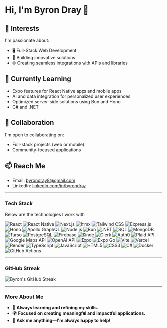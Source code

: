 # Hi, I'm Byron Dray 👋

## 👀 Interests
I'm passionate about:
- 🖥 Full-Stack Web Development
- 🚗 Building innovative solutions
- 🌐 Creating seamless integrations with APIs and libraries

## 🌱 Currently Learning
- Expo features for React Native apps and mobile apps
- AI and data integration for personalized user experiences
- Optimized server-side solutions using Bun and Hono
- C# and .NET

## 💞️ Collaboration
I'm open to collaborating on:
- Full-stack projects (web or mobile)
- Community-focused applications

## 📫 Reach Me
- Email: [byrondray8@gmail.com](mailto:byrondray8@gmail.com)
- LinkedIn: [linkedin.com/in/byrondray](https://linkedin.com/in/byrondray)

---

### Tech Stack

Below are the technologies I work with:

<p>
  <!-- Frontend Frameworks -->
  <img src="https://img.shields.io/badge/React-20232A?style=for-the-badge&logo=react&logoColor=61DAFB" alt="React" />
  <img src="https://img.shields.io/badge/React_Native-20232A?style=for-the-badge&logo=react&logoColor=61DAFB" alt="React Native" />
  <img src="https://img.shields.io/badge/Next.js-000000?style=for-the-badge&logo=nextdotjs&logoColor=white" alt="Next.js" />
  <img src="https://img.shields.io/badge/htmx-FF5733?style=for-the-badge&logo=htmx&logoColor=white" alt="htmx" />

  <!-- CSS and UI Libraries -->
  <img src="https://img.shields.io/badge/Tailwind_CSS-38B2AC?style=for-the-badge&logo=tailwind-css&logoColor=white" alt="Tailwind CSS" />

  <!-- Backend Frameworks -->
  <img src="https://img.shields.io/badge/Express.js-000000?style=for-the-badge&logo=express&logoColor=white" alt="Express.js" />
  <img src="https://img.shields.io/badge/Hono-FFC000?style=for-the-badge&logo=cloudflare&logoColor=white" alt="Hono" />
  <img src="https://img.shields.io/badge/Apollo_GraphQL-311C87?style=for-the-badge&logo=apollographql&logoColor=white" alt="Apollo GraphQL" />
  <img src="https://img.shields.io/badge/Node.js-339933?style=for-the-badge&logo=nodedotjs&logoColor=white" alt="Node.js" />
  <img src="https://img.shields.io/badge/Bun-20232A?style=for-the-badge&logo=bun&logoColor=white" alt="Bun" />
  <img src="https://img.shields.io/badge/.NET-512BD4?style=for-the-badge&logo=dotnet&logoColor=white" alt=".NET" />

  <!-- Databases -->
  <img src="https://img.shields.io/badge/SQL-003B57?style=for-the-badge&logo=database&logoColor=white" alt="SQL" />
  <img src="https://img.shields.io/badge/MongoDB-47A248?style=for-the-badge&logo=mongodb&logoColor=white" alt="MongoDB" />
  <img src="https://img.shields.io/badge/Turso-121212?style=for-the-badge&logo=turso&logoColor=white" alt="Turso" />
  <img src="https://img.shields.io/badge/PostgreSQL-336791?style=for-the-badge&logo=postgresql&logoColor=white" alt="PostgreSQL" />

  <!-- Authentication -->
  <img src="https://img.shields.io/badge/Firebase-FFCA28?style=for-the-badge&logo=firebase&logoColor=white" alt="Firebase" />
  <img src="https://img.shields.io/badge/Kinde-6200EE?style=for-the-badge&logo=kinde&logoColor=white" alt="Kinde" />
  <img src="https://img.shields.io/badge/Clerk-7D4CDB?style=for-the-badge&logo=clerk&logoColor=white" alt="Clerk" />
  <img src="https://img.shields.io/badge/Auth0-EB5424?style=for-the-badge&logo=auth0&logoColor=white" alt="Auth0" />

  <!-- APIs -->
  <img src="https://img.shields.io/badge/Plaid-0A4D7A?style=for-the-badge&logo=plaid&logoColor=white" alt="Plaid API" />
  <img src="https://img.shields.io/badge/Google_Maps_API-4285F4?style=for-the-badge&logo=googlemaps&logoColor=white" alt="Google Maps API" />
  <img src="https://img.shields.io/badge/OpenAI-412991?style=for-the-badge&logo=openai&logoColor=white" alt="OpenAI API" />

  <!-- Tools and Platforms -->
  <img src="https://img.shields.io/badge/Expo-000020?style=for-the-badge&logo=expo&logoColor=white" alt="Expo" />
  <img src="https://img.shields.io/badge/Expo_Go-000020?style=for-the-badge&logo=expo&logoColor=white" alt="Expo Go" />
  <img src="https://img.shields.io/badge/Vite-646CFF?style=for-the-badge&logo=vite&logoColor=white" alt="Vite" />
  <img src="https://img.shields.io/badge/Vercel-000000?style=for-the-badge&logo=vercel&logoColor=white" alt="Vercel" />
  <img src="https://img.shields.io/badge/Render-46E3B7?style=for-the-badge&logo=render&logoColor=white" alt="Render" />

  <!-- Programming Languages -->
  <img src="https://img.shields.io/badge/TypeScript-3178C6?style=for-the-badge&logo=typescript&logoColor=white" alt="TypeScript" />
  <img src="https://img.shields.io/badge/JavaScript-F7DF1E?style=for-the-badge&logo=javascript&logoColor=black" alt="JavaScript" />
  <img src="https://img.shields.io/badge/HTML5-E34F26?style=for-the-badge&logo=html5&logoColor=white" alt="HTML5" />
  <img src="https://img.shields.io/badge/CSS3-1572B6?style=for-the-badge&logo=css3&logoColor=white" alt="CSS3" />
  <img src="https://img.shields.io/badge/C_Sharp-239120?style=for-the-badge&logo=c-sharp&logoColor=white" alt="C#" />

  <!-- DevOps -->
  <img src="https://img.shields.io/badge/Docker-2496ED?style=for-the-badge&logo=docker&logoColor=white" alt="Docker" />
  <img src="https://img.shields.io/badge/GitHub_Actions-2088FF?style=for-the-badge&logo=github-actions&logoColor=white" alt="GitHub Actions" />
</p>


---

### GitHub Streak
![Byron's GitHub Streak](https://github-readme-streak-stats.herokuapp.com/?user=byrondray&theme=radical)

---

### More About Me
- 📖 **Always learning and refining my skills.**
- 🌍 **Focused on creating meaningful and impactful applications.**
- 🤝 **Ask me anything—I'm always happy to help!**

